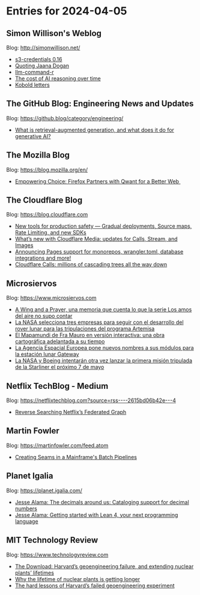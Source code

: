 # Entries for 2024-04-05
## Simon Willison's Weblog 
Blog: http://simonwillison.net/ 

- [s3-credentials 0.16](https://simonwillison.net/2024/Apr/5/s3-credentials-016/#atom-everything)
- [Quoting Jaana Dogan](https://simonwillison.net/2024/Apr/4/jaana-dogan/#atom-everything)
- [llm-command-r](https://simonwillison.net/2024/Apr/4/llm-command-r/#atom-everything)
- [The cost of AI reasoning over time](https://simonwillison.net/2024/Apr/4/ai-reasoning-over-time/#atom-everything)
- [Kobold letters](https://simonwillison.net/2024/Apr/4/kobold-letters/#atom-everything)
## The GitHub Blog: Engineering News and Updates 
Blog: https://github.blog/category/engineering/ 

- [What is retrieval-augmented generation, and what does it do for generative AI?](https://github.blog/2024-04-04-what-is-retrieval-augmented-generation-and-what-does-it-do-for-generative-ai/)
## The Mozilla Blog 
Blog: https://blog.mozilla.org/en/ 

- [Empowering Choice: Firefox Partners with Qwant for a Better Web ](https://blog.mozilla.org/en/products/firefox-partners-with-qwant/)
##  The Cloudflare Blog  
Blog: https://blog.cloudflare.com 

- [New tools for production safety — Gradual deployments, Source maps, Rate Limiting, and new SDKs](https://blog.cloudflare.com/workers-production-safety)
- [What’s new with Cloudflare Media: updates for Calls, Stream, and Images](https://blog.cloudflare.com/whats-next-for-cloudflare-media)
- [Announcing Pages support for monorepos, wrangler.toml, database integrations and more!](https://blog.cloudflare.com/pages-workers-integrations-monorepos-nextjs-wrangler)
- [Cloudflare Calls: millions of cascading trees all the way down](https://blog.cloudflare.com/cloudflare-calls-anycast-webrtc)
## Microsiervos 
Blog: https://www.microsiervos.com 

- [A Wing and a Prayer, una memoria que cuenta lo que la serie Los amos del aire no supo contar](https://www.microsiervos.com/archivo/libros/a-wing-and-a-prayer.html)
- [La NASA selecciona tres empresas para seguir con el desarrollo del rover lunar para las tripulaciones del programa Artemisa](https://www.microsiervos.com/archivo/espacio/nasa-tres-empresas-desarrollo-rover-lunar-ltv-artemisa.html)
- [El Mapamundi de Fra Mauro en versión interactiva: una obra cartográfica adelantada a su tiempo](https://www.microsiervos.com/archivo/mundoreal/mapamundi-fra-mauro-version-interactiva-obra-cartografica-adelantada-tiempo.html)
- [La Agencia Espacial Europea pone nuevos nombres a sus módulos para la estación lunar Gateway](https://www.microsiervos.com/archivo/espacio/agencia-espacial-europea-nuevos-nombres-modulos-lugar-gateway.html)
- [La NASA y Boeing intentarán otra vez lanzar la primera misión tripulada de la Starliner el próximo 7 de mayo](https://www.microsiervos.com/archivo/espacio/nasa-boeing-primera-mision-tripulada-estarliner-6-mayo.html)
## Netflix TechBlog - Medium 
Blog: https://netflixtechblog.com?source=rss----2615bd06b42e---4 

- [Reverse Searching Netflix’s Federated Graph](https://netflixtechblog.com/reverse-searching-netflixs-federated-graph-222ac5d23576?source=rss----2615bd06b42e---4)
## Martin Fowler 
Blog: https://martinfowler.com/feed.atom 

- [Creating Seams in a Mainframe's Batch Pipelines](https://martinfowler.com/articles/uncovering-mainframe-seams.html#batch-pipeline)
## Planet Igalia 
Blog: https://planet.igalia.com/ 

- [Jesse Alama: The decimals around us: Cataloging support for decimal numbers](https://jessealama.net/the-decimals-around-us/index.html)
- [Jesse Alama: Getting started with Lean 4, your next programming language](https://jessealama.net/getting-started-with-lean-4/index.html)
## MIT Technology Review 
Blog: https://www.technologyreview.com 

- [The Download: Harvard’s geoengineering failure, and extending nuclear plants’ lifetimes](https://www.technologyreview.com/2024/04/04/1090694/the-download-harvards-geoengineering-failure-and-extending-nuclear-plants-lifetimes/)
- [Why the lifetime of nuclear plants is getting longer](https://www.technologyreview.com/2024/04/04/1090630/old-nuclear-plants/)
- [The hard lessons of Harvard’s failed geoengineering experiment](https://www.technologyreview.com/2024/04/04/1090626/the-hard-lessons-of-harvards-failed-geoengineering-experiment/)